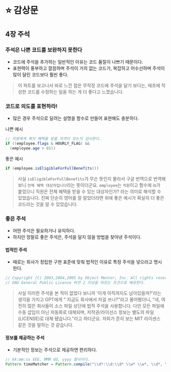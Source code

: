 # ⭐ 감상문

## 4장 주석

### 주석은 나쁜 코드를 보완하지 못한다

- 코드에 주석을 추가하는 일반적인 이유는 코드 품질이 나쁘기 때문이다.
- 표현력이 풍부하고 깔끔하며 주석이 거의 없는 코드가, 복잡하고 어수선하며 주석이 많이 달린 코드보다 훨씬 좋다.

> 이 파트를 보고나서 바로 느낀 점은 무작정 코드에 주석을 달기 보다는, 애초에 작성한 코드를 수정하는 일을 하는 게 더 좋다고 느꼈습니다.

### 코드로 의도를 표현하라!

- 많은 경우 주석으로 달려는 설명을 함수로 만들어 표현해도 충분하다.

나쁜 예시

```java
// 직원에게 복지 혜택을 받을 자격이 있는지 검사한다.
if ((employee.flags & HOURLY_FLAG) &&
  (employee.age > 65))
```

좋은 예시

```java
if (employee.isEligibleForFullBenefits())
```

> 사실 `isEligibleForFullBenefits`가 무슨 뜻인지 몰라서 구글 번역으로 번역해보니 `전체 혜택 대상자입니다`라는 뜻이더군요. `employee`는 `직원`이고 함수에 is가 붙었으니 직원은 전체 혜택을 받을 수 있는 대상자인가? 라는 의미로 해석할 수 있었습니다. 진짜 단순히 영어를 잘 알았더라면 위에 좋은 예시가 확실히 더 좋은 코드라는 것을 알 수 있었습니다.

### 좋은 주석

- 어떤 주석은 필요하거나 유익하다.
- 하지만 정말로 좋은 주석은, 주석을 달지 않을 방법을 찾아낸 주석이다.

#### 법적인 주석

- 때로는 회사가 정립한 구현 표준에 맞춰 법적인 이유로 특정 주석을 넣으라고 명시한다.

```js
// Copyright (C) 2003,2004,2005 by Object Mentor, Inc. All rights reserved.
// GNU General Public License 버전 2 이상을 따르는 조건으로 배포한다.
```

> 사실 이러한 주석을 본 적이 없었다 보니까 '이게 아직까지도 남아있을까?'라는 생각을 가지고 GPT에게 " 지금도 회사에서 저걸 쓰나?"라고 물어봤더니, "네, 여전히 많은 회사들이 소스 파일 상단에 법적 주석을 사용합니다. 다만 모든 파일에 수동 삽입이 아닌 자동화로 대체되며, 저작권/라이선스 정보는 별도의 파일(LICENSE)로 대체 됐습니다."라고 하더군요. 저희가 흔히 보는 MIT 라이센스 같은 것을 말하는 것 같습니다.

#### 정보를 제공하는 주석

- 기본적인 정보는 주석으로 제공하면 편리하다.

```java
// kk:mm:ss EEE, MMM dd, yyyy 형식이다.
Pattern timeMatcher = Pattern.compile("\\d*:\\d:\\d* \\w* \\w*, \\d*, \\d*");
```
